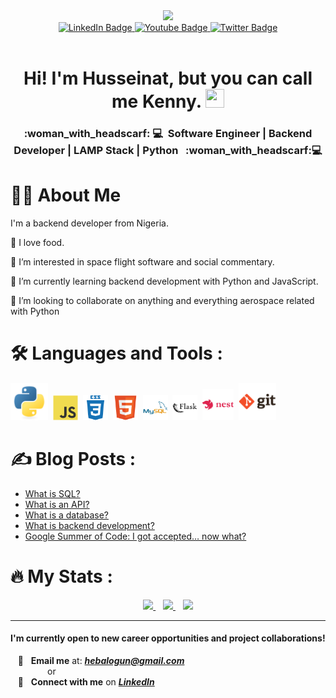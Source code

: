 <div id="header" align="center">
<img src="https://user-images.githubusercontent.com/100206676/170786540-2b9fc39c-e2cc-42bd-81a5-dd955a9d2aa4.png"![STK-20220527-WA0012]()
 width="175"/>
    <div id="badges">
      <a href="https://www.linkedin.com/in/balotofi">
        <img src="https://img.shields.io/badge/LinkedIn-blue?style=for-the-badge&logo=linkedin&logoColor=white" alt="LinkedIn Badge"/>
      </a>
      <a href="https://www.youtube.com/channel/UCXtv7IBtgJKBd1xiDkFh-cw">
        <img src="https://img.shields.io/badge/YouTube-red?style=for-the-badge&logo=youtube&logoColor=white" alt="Youtube Badge"/>
      </a>
      <a href="https://www.twitter.com/balotofi">
        <img src="https://img.shields.io/badge/Twitter-blue?style=for-the-badge&logo=twitter&logoColor=white" alt="Twitter Badge"/>
      </a>
  <br><img src="https://komarev.com/ghpvc/?username=balotofi&style=flat-square&color=blue" alt=""/>
  <h1>
  Hi! I'm Husseinat, but you can call me Kenny.
  <img src="https://media.giphy.com/media/hvRJCLFzcasrR4ia7z/giphy.gif" width="30px" height="30px2" />
  </h1>
    </div>
</div>


<h3 align='center'>:woman_with_headscarf: 💻&nbsp&nbspSoftware Engineer | Backend Developer | LAMP Stack | Python&nbsp&nbsp :woman_with_headscarf:💻</h3>

# :woman_technologist: About Me

I'm a backend developer from Nigeria.

🍚 I love food.

👀 I’m interested in space flight software and social commentary.

🌱 I’m currently learning backend development with Python and JavaScript.

💞️ I’m looking to collaborate on anything and everything aerospace related with Python

# :hammer_and_wrench: Languages and Tools :

<div>
  <img src="https://github.com/devicons/devicon/blob/master/icons/python/python-original.svg" title="Python" alt="Python" width="60" height="60"/>&nbsp;
  <img src="https://github.com/devicons/devicon/blob/master/icons/javascript/javascript-original.svg" title="JavaScript" alt="JavaScript" width="40" height="40"/>&nbsp;
  <img src="https://github.com/devicons/devicon/blob/master/icons/css3/css3-plain-wordmark.svg"  title="CSS3" alt="CSS" width="40" height="40"/>&nbsp;
  <img src="https://github.com/devicons/devicon/blob/master/icons/html5/html5-original.svg" title="HTML5" alt="HTML" width="40" height="40"/>&nbsp;
  <img src="https://github.com/devicons/devicon/blob/master/icons/mysql/mysql-original-wordmark.svg" title="MySQL"  alt="MySQL" width="40" height="40"/>&nbsp;
  <img src="https://github.com/devicons/devicon/blob/master/icons/flask/flask-original-wordmark.svg" title="Flask" alt="Flask" width="40" height="40"/>&nbsp;
  <img src="https://github.com/devicons/devicon/blob/master/icons/nestjs/nestjs-plain-wordmark.svg" title="NestJS" alt="NestJS" width="50" height="50"/>&nbsp;
  <img src="https://github.com/devicons/devicon/blob/master/icons/git/git-original-wordmark.svg" title="Git" alt="Git" width="60" height="60"/>
</div>


# :writing_hand: Blog Posts :

<!-- BLOG-POST-LIST:START -->
- [What is SQL?](https://medium.com/@balotofi/what-is-sql-b1a4b43d4bb3?source=rss-3ac84733b25f------2)
- [What is an API?](https://medium.com/@balotofi/what-is-an-api-9ff17db35c6f?source=rss-3ac84733b25f------2)
- [What is a database?](https://medium.com/@balotofi/what-is-a-database-2a1ae3c1fa4a?source=rss-3ac84733b25f------2)
- [What is backend development?](https://medium.com/@balotofi/what-is-backend-development-6b2fa432da0?source=rss-3ac84733b25f------2)
- [Google Summer of Code: I got accepted… now what?](https://medium.com/@balotofi/google-summer-of-code-i-got-accepted-now-what-2a640b83f3f8?source=rss-3ac84733b25f------2)
<!-- BLOG-POST-LIST:END -->


# :fire: My Stats :

<div align='center'>
  <a href="https://github.com/mmpacker/github-readme-stats">
    <img height=200 src="https://github-readme-stats.vercel.app/api?username=balotofi&theme=vision-friendly-dark&show_icons=true" />
  </a>&nbsp&nbsp
  <a href="https://git.io/streak-stats">
    <img height=200 src="http://github-readme-streak-stats.herokuapp.com?user=balotofi&theme=dark&background=000000" />
  </a>&nbsp&nbsp
  <a href="https://github.com/mmpacker/github-readme-stats">
    <img height=200 src="https://github-readme-stats.vercel.app/api/top-langs/?username=balotofi&theme=vision-friendly-dark" />
  </a>
</div>

<hr/>

<h4>I'm currently open to new career opportunities and project collaborations!</h4>
<div>
  <span>&nbsp&nbsp&nbsp📧&nbsp&nbsp&nbsp<strong>Email me</strong> at: <strong><em><a href='mailto: hebalogun@gmail.com'>hebalogun@gmail.com</a></em></strong></span><br>
  <span>&nbsp&nbsp&nbsp&nbsp&nbsp&nbsp&nbsp&nbsp&nbsp&nbsp&nbsp&nbsp&nbsp&nbsp&nbspor</span><br>
  <span>&nbsp&nbsp&nbsp🔗&nbsp&nbsp&nbsp<strong>Connect with me</strong> on <strong><em><a href='https://www.linkedin.com/in/balotofi/'>LinkedIn</a></em></strong></span>
</div>

<!---
balotofi/balotofi is a ✨ special ✨ repository because its `README.md` (this file) appears on your GitHub profile.
You can click the Preview link to take a look at your changes.
--->
